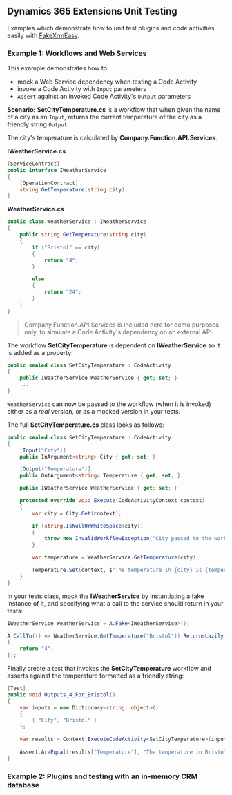 ## Dynamics 365 Extensions Unit Testing
Examples which demonstrate how to unit test plugins and code activities easily with [FakeXrmEasy](https://github.com/jordimontana82/fake-xrm-easy).

### Example 1: Workflows and Web Services
This example demonstrates how to
 - mock a Web Service dependency when testing a Code Activity
 - invoke a Code Activity with `Input` parameters
 - `Assert` against an invoked Code Activity's `Output` parameters
 
<b>Scenario:</b> <b>SetCityTemperature.cs</b> is a workflow that when given the name of a city as an `Input`, returns the current temperature of the city as a friendly string `Output`.

The city's temperature is calculated by <b>Company.Function.API.Services</b>.

<b>IWeatherService.cs</b>
```cs
[ServiceContract]
public interface IWeatherService
{
    [OperationContract]
    string GetTemperature(string city);
}
```

<b>WeatherService.cs</b>
```cs
public class WeatherService : IWeatherService
{
    public string GetTemperature(string city)
    {
        if ("Bristol" == city)
        {
            return "4";
        }

        else
        {
            return "24";
        }
    }
}
```

> Company.Function.API.Services is included here for demo purposes only, to simulate a Code Activity's dependency on an external API.

The workflow <b>SetCityTemperature</b> is dependent on <b>IWeatherService</b> so it is added as a property:
```cs
public sealed class SetCityTemperature : CodeActivity
{
    public IWeatherService WeatherService { get; set; }
    ...
}
```
`WeatherService` can now be passed to the workflow (when it is invoked) either as a <i>real</i> version, or as a mocked version in your tests.

The full <b>SetCityTemperature.cs</b> class looks as follows:
```cs
public sealed class SetCityTemperature : CodeActivity
{   
    [Input("City")]
    public InArgument<string> City { get; set; }

    [Output("Temperature")]
    public OutArgument<string> Temperature { get; set; }

    public IWeatherService WeatherService { get; set; }

    protected override void Execute(CodeActivityContext context)
    {
        var city = City.Get(context);

        if (string.IsNullOrWhiteSpace(city))
        {
            throw new InvalidWorkflowException("City passed to the workflow was null or whitespace.");
        }

        var temperature = WeatherService.GetTemperature(city);

        Temperature.Set(context, $"The temperature in {city} is {temperature}");
    }
}
```

In your tests class, mock the <b>IWeatherService</b> by instantiating a fake instance of it, and specifying what a call to the service should return in your tests:

```cs
IWeatherService WeatherService = A.Fake<IWeatherService>();

A.CallTo(() => WeatherService.GetTemperature("Bristol")).ReturnsLazily((string city) =>
{
    return "4";
});
```

Finally create a test that invokes the <b>SetCityTemperature</b> workflow and asserts against the temperature formatted as a friendly string:
```cs
[Test]
public void Outputs_4_For_Bristol()
{
    var inputs = new Dictionary<string, object>()
    {
        { "City", "Bristol" }
    };

    var results = Context.ExecuteCodeActivity<SetCityTemperature>(inputs, TemperatureWorkflow);
            
    Assert.AreEqual(results["Temperature"], "The temperature in Bristol is 4");
}
```

### Example 2: Plugins and testing with an in-memory CRM database 


